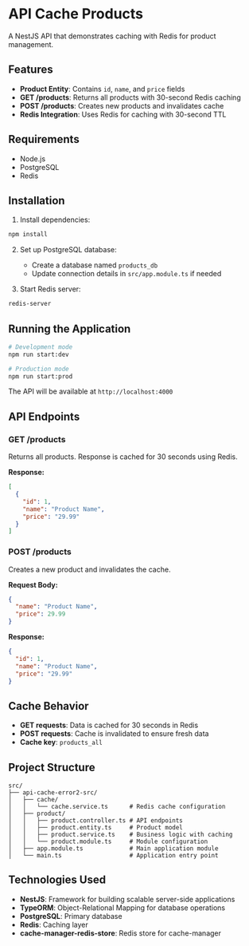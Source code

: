 

# API Cache Products

A NestJS API that demonstrates caching with Redis for product management.

## Features

- **Product Entity**: Contains `id`, `name`, and `price` fields
- **GET /products**: Returns all products with 30-second Redis caching
- **POST /products**: Creates new products and invalidates cache
- **Redis Integration**: Uses Redis for caching with 30-second TTL

## Requirements

- Node.js
- PostgreSQL
- Redis

## Installation

1. Install dependencies:

```bash
npm install
```

2. Set up PostgreSQL database:
   - Create a database named `products_db`
   - Update connection details in `src/app.module.ts` if needed

3. Start Redis server:

```bash
redis-server
```

## Running the Application

```bash
# Development mode
npm run start:dev

# Production mode
npm run start:prod
```

The API will be available at `http://localhost:4000`

## API Endpoints

### GET /products

Returns all products. Response is cached for 30 seconds using Redis.

**Response:**

```json
[
  {
    "id": 1,
    "name": "Product Name",
    "price": "29.99"
  }
]
```

### POST /products

Creates a new product and invalidates the cache.

**Request Body:**

```json
{
  "name": "Product Name",
  "price": 29.99
}
```

**Response:**

```json
{
  "id": 1,
  "name": "Product Name",
  "price": "29.99"
}
```

## Cache Behavior

- **GET requests**: Data is cached for 30 seconds in Redis
- **POST requests**: Cache is invalidated to ensure fresh data
- **Cache key**: `products_all`

## Project Structure

```
src/
├── api-cache-error2-src/
│   ├── cache/
│   │   └── cache.service.ts      # Redis cache configuration
│   ├── product/
│   │   ├── product.controller.ts # API endpoints
│   │   ├── product.entity.ts     # Product model
│   │   ├── product.service.ts    # Business logic with caching
│   │   └── product.module.ts     # Module configuration
│   ├── app.module.ts             # Main application module
│   └── main.ts                   # Application entry point
```

## Technologies Used

- **NestJS**: Framework for building scalable server-side applications
- **TypeORM**: Object-Relational Mapping for database operations
- **PostgreSQL**: Primary database
- **Redis**: Caching layer
- **cache-manager-redis-store**: Redis store for cache-manager
